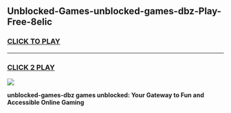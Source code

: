 
## Unblocked-Games-unblocked-games-dbz-Play-Free-8elic
<h3>
<a href="https://premium76.site?title=unblocked-games-dbz&ref=21A">CLICK TO PLAY</a></h3>
<hr>

<h3>
<a href="https://premium76.site?title=unblocked-games-dbz&ref=21A">CLICK 2 PLAY</a>
  
</h3>

<a href="https://premium76.site?title=unblocked-games-dbz&ref=21A"><img src="https://clearcache.store/games.png"></a>


**unblocked-games-dbz games unblocked: Your Gateway to Fun and Accessible Online Gaming**
